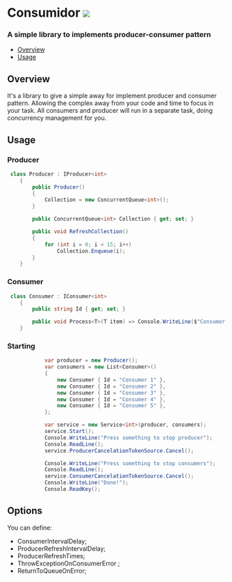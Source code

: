# Consumidor [![](https://badge.fury.io/nu/Consumidor.svg)](https://www.nuget.org/packages/Consumidor/)

### A simple library to implements producer-consumer pattern

* [Overview](#overview)
* [Usage](#usage)

## Overview
It's a library to give a simple away for implement producer and consumer pattern. Allowing the complex away from your code and time to focus in your task. All consumers and producer will run in a separate task, doing concurrency management for you.

## Usage
### Producer
```cs
 class Producer : IProducer<int>
    {
        public Producer()
        {
            Collection = new ConcurrentQueue<int>();
        }

        public ConcurrentQueue<int> Collection { get; set; }

        public void RefreshCollection()
        {
            for (int i = 0; i < 15; i++)
                Collection.Enqueue(i);
        }
    }
```
### Consumer
```cs
 class Consumer : IConsumer<int>
    {
        public string Id { get; set; }

        public void Process<T>(T item) => Console.WriteLine($"Consumer {Id} - processing item {item}");
    }
```

### Starting
```cs
            var producer = new Producer();
            var consumers = new List<Consumer>()
            {
                new Consumer { Id = "Consumer 1" },
                new Consumer { Id = "Consumer 2" },
                new Consumer { Id = "Consumer 3" },
                new Consumer { Id = "Consumer 4" },
                new Consumer { Id = "Consumer 5" },
            };

            var service = new Service<int>(producer, consumers);            
            service.Start();
            Console.WriteLine("Press something to stop producer");
            Console.ReadLine();
            service.ProducerCancelationTokenSource.Cancel();

            Console.WriteLine("Press something to stop consumers");
            Console.ReadLine();
            service.ConsumerCancelationTokenSource.Cancel();
            Console.WriteLine("Done!");
            Console.ReadKey();
```

## Options
You can define:
  * ConsumerIntervalDelay;
  * ProducerRefreshIntervalDelay;
  * ProducerRefreshTimes;
  * ThrowExceptionOnConsumerError ;
  * ReturnToQueueOnError;
